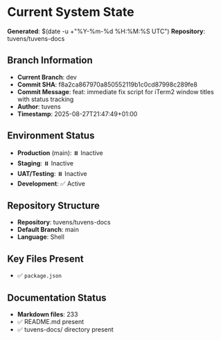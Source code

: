# Current System State
**Generated**: $(date -u +"%Y-%m-%d %H:%M:%S UTC")
**Repository**: tuvens/tuvens-docs

## Branch Information
- **Current Branch**: dev
- **Commit SHA**: f8a2ca867970a850552119b1c0cd87998c289fe8
- **Commit Message**: feat: immediate fix script for iTerm2 window titles with status tracking
- **Author**: tuvens
- **Timestamp**: 2025-08-27T21:47:49+01:00

## Environment Status
- **Production** (main): ⏸️ Inactive
- **Staging**: ⏸️ Inactive
- **UAT/Testing**: ⏸️ Inactive
- **Development**: ✅ Active

## Repository Structure
- **Repository**: tuvens/tuvens-docs
- **Default Branch**: main
- **Language**: Shell

## Key Files Present
- ✅ `package.json`

## Documentation Status
- **Markdown files**: 233
- ✅ README.md present
- ✅ tuvens-docs/ directory present
